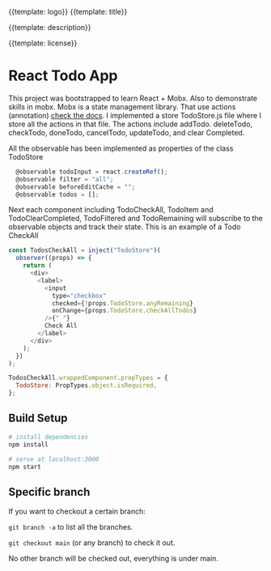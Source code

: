 {{template: logo}}
{{template: title}}

{{template: description}}

{{template: license}}

# React Todo App

This project was bootstrapped to learn React + Mobx. Also to demonstrate skills in mobx.
Mobx is a state management library. That use actions (annotation) [check the docs](https://mobx.js.org/actions.html). I implemented a store TodoStore.js file where I store all the actions in that file.
The actions include addTodo. deleteTodo, checkTodo, doneTodo, cancelTodo, updateTodo, and clear Completed.

All the observable has been implemented as properties of the class TodoStore

```js
  @observable todoInput = react.createRef();
  @observable filter = "all";
  @observable beforeEditCache = "";
  @observable todos = [];

```

Next each component including TodoCheckAll, TodoItem and TodoClearCompleted, TodoFiltered and TodoRemaining will subscribe to the observable objects and track their state.
This is an example of a Todo CheckAll

```js
const TodosCheckAll = inject("TodoStore")(
  observer((props) => {
    return (
      <div>
        <label>
          <input
            type="checkbox"
            checked={!props.TodoStore.anyRemaining}
            onChange={props.TodoStore.checkAllTodos}
          />{" "}
          Check All
        </label>
      </div>
    );
  })
);

TodosCheckAll.wrappedComponent.propTypes = {
  TodoStore: PropTypes.object.isRequired,
};
```

## Build Setup

```bash
# install dependencies
npm install

# serve at localhost:3000
npm start
```

## Specific branch

If you want to checkout a certain branch:

`git branch -a` to list all the branches.

`git checkout main` (or any branch) to check it out.

No other branch will be checked out, everything is under main.
